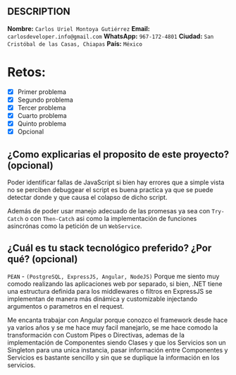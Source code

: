## DESCRIPTION

**Nombre:** `Carlos Uriel Montoya Gutiérrez`
**Email:** `carlosdeveloper.info@gmail.com`
**WhatsApp:** `967-172-4801`
**Ciudad:** `San Cristóbal de las Casas, Chiapas`
**País:** `México`

# Retos:
  - [x] Primer problema
  - [x] Segundo problema
  - [x] Tercer problema
  - [x] Cuarto problema
  - [x] Quinto problema
  - [x] Opcional

## ¿Como explicarias el proposito de este proyecto? (opcional)
Poder identificar fallas de JavaScript si bien hay errores que a simple vista no se perciben debuggear el script es buena practica ya que se puede detectar donde y que causa el colapso de dicho script.

Además de poder usar manejo adecuado de las promesas ya sea con `Try-Catch` o con `Then-Catch` asi como la implementación de funciones asincrónas como la petición de un `WebService`.

## ¿Cuál es tu stack tecnológico preferido? ¿Por qué? (opcional)
`PEAN` - `(PostgreSQL, ExpressJS, Angular, NodeJS)`
Porque me siento muy comodo realizando las aplicaciones web por separado, si bien, .NET tiene una estructura definida para los middlewares o filtros en ExpressJS se implementan de manera más dinámica y customizable injectando argumentos o parametros en el request.

Me encanta trabajar con Angular porque conozco el framework desde hace ya varios años y se me hace muy facil manejarlo, se me hace comodo la transformación con Custom Pipes o Directivas, ademas de la implementación de Componentes siendo Clases y que los Servicios son un Singleton para una unica instancia, pasar información entre Componentes y Servicios es bastante sencillo y sin que se duplique la información en los servicios.